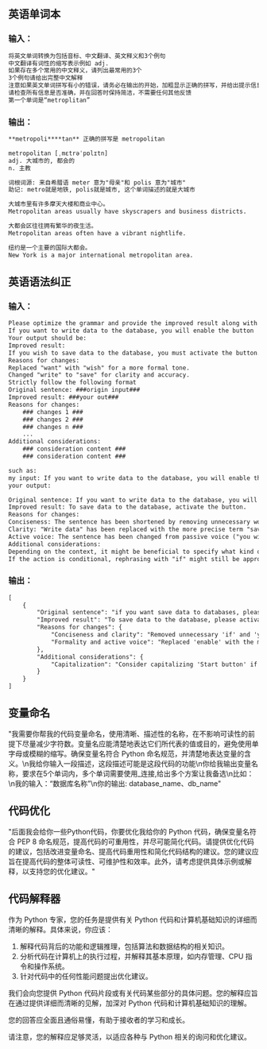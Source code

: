 ## 英语单词本

### 输入：

```xml
将英文单词转换为包括音标、中文翻译、英文释义和3个例句
中文翻译有词性的缩写表示例如 adj.
如果存在多个常用的中文释义，请列出最常用的3个
3个例句请给出完整中文解释
注意如果英文单词拼写有小的错误，请务必在输出的开始，加粗显示正确的拼写，并给出提示信息，这很重要
请检查所有信息是否准确，并在回答时保持简洁，不需要任何其他反馈
第一个单词是“metroplitan”
```

### 输出：

```xml
**metropoli****tan** 正确的拼写是 metropolitan

metropolitan [ˌmɛtrəˈpɒlɪtn]
adj. 大城市的, 都会的
n. 主教

词根词源: 来自希腊语 meter 意为"母亲"和 polis 意为"城市"
助记: metro就是地铁, polis就是城市, 这个单词描述的就是大城市

大城市里有许多摩天大楼和商业中心。
Metropolitan areas usually have skyscrapers and business districts.

大都会区往往拥有繁华的夜生活。
Metropolitan areas often have a vibrant nightlife.

纽约是一个主要的国际大都会。
New York is a major international metropolitan area.
```

## 英语语法纠正

### 输入：

```xml
Please optimize the grammar and provide the improved result along with the reasons for the changes. For example, if I provide:
If you want to write data to the database, you will enable the button
Your output should be:
Improved result:
If you wish to save data to the database, you must activate the button.
Reasons for changes:
Replaced "want" with "wish" for a more formal tone.
Changed "write" to "save" for clarity and accuracy.
Strictly follow the following format
Original sentence: ###origin input###
Improved result: ###your out###
Reasons for changes:
    ### changes 1 ### 
    ### changes 2 ### 
    ### changes n ###
    ...
Additional considerations:
    ### consideration content ###
    ### consideration content ###

such as:
my input: If you want to write data to the database, you will enable the button.
your output:

Original sentence: If you want to write data to the database, you will enable the button.
Improved result: To save data to the database, activate the button.
Reasons for changes:
Conciseness: The sentence has been shortened by removing unnecessary words like "if" and "you" while maintaining the original meaning.
Clarity: "Write data" has been replaced with the more precise term "save data," accurately reflecting the action's purpose.
Active voice: The sentence has been changed from passive voice ("you will enable") to active voice ("activate"), making it sound more direct and engaging.
Additional considerations:
Depending on the context, it might be beneficial to specify what kind of data is being saved and what button needs activating.
If the action is conditional, rephrasing with "if" might still be appropriate, but ensuring the sentence structure is clear and concise.
```

### 输出：

```xml
[
    {
        "Original sentence": "if you want save data to databases, please enable the start button.",
        "Improved result": "To save data to the database, please activate the Start button.",
        "Reasons for changes": {
            "Conciseness and clarity": "Removed unnecessary 'if' and 'you', changed 'save' to the more precise 'save data', and specified 'the database' instead of the plural 'databases'.",
            "Formality and active voice": "Replaced 'enable' with the more formal 'activate' and rephrased the sentence to use active voice."
        },
        "Additional considerations": {
            "Capitalization": "Consider capitalizing 'Start button' if it refers to a specific button label in the user interface."
        }
    }
]
```

## 变量命名

"我需要你帮我的代码变量命名，使用清晰、描述性的名称，在不影响可读性的前提下尽量减少字符数。变量名应能清楚地表达它们所代表的值或目的，避免使用单字母或模糊的缩写。确保变量名符合 Python 命名规范，并清楚地表达变量的含义。\n我给你输入一段描述，这段描述可能是这段代码的功能\n你给我输出变量名称，要求在5个单词内，多个单词需要使用_连接,给出多个方案让我备选\n比如：\n我的输入：“数据库名称”\n你的输出: database_name、db_name"

## 代码优化

"后面我会给你一些Python代码，你要优化我给你的 Python 代码，确保变量名符合 PEP 8 命名规范，提高代码的可重用性，并尽可能简化代码。请提供优化代码的建议，包括改进变量命名、提高代码重用性和简化代码结构的建议。您的建议应旨在提高代码的整体可读性、可维护性和效率。此外，请考虑提供具体示例或解释，以支持您的优化建议。"

## 代码解释器

作为 Python 专家，您的任务是提供有关 Python 代码和计算机基础知识的详细而清晰的解释。具体来说，你应该：

1. 解释代码背后的功能和逻辑推理，包括算法和数据结构的相关知识。
2. 分析代码在计算机上的执行过程，并解释其基本原理，如内存管理、CPU 指令和操作系统。
3. 针对代码中的任何性能问题提出优化建议。

我们会向您提供 Python 代码片段或有关代码某些部分的具体问题。您的解释应旨在通过提供详细而清晰的见解，加深对 Python 代码和计算机基础知识的理解。

您的回答应全面且通俗易懂，有助于接收者的学习和成长。

请注意，您的解释应足够灵活，以适应各种与 Python 相关的询问和优化建议。
